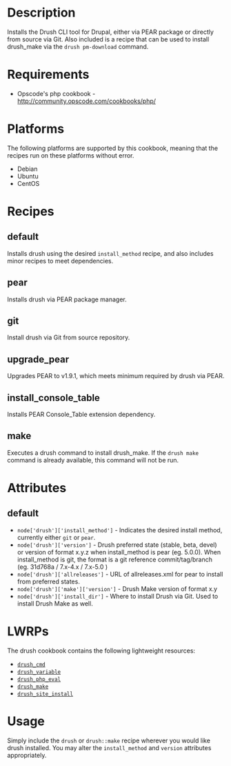# Description

Installs the Drush CLI tool for Drupal, either via PEAR package or directly from source via Git.
Also included is a recipe that can be used to install drush_make via the `drush pm-download` command.

# Requirements

* Opscode's php cookbook - http://community.opscode.com/cookbooks/php/

# Platforms

The following platforms are supported by this cookbook, meaning that the
recipes run on these platforms without error.

* Debian
* Ubuntu
* CentOS

# Recipes

## default

Installs drush using the desired `install_method` recipe, and
also includes minor recipes to meet dependencies.

## pear

Installs drush via PEAR package manager.

## git

Install drush via Git from source repository.

## upgrade_pear

Upgrades PEAR to v1.9.1, which meets minimum required by drush via PEAR.

## install_console_table

Installs PEAR Console_Table extension dependency.

## make

Executes a drush command to install drush_make.  If the `drush make` command
is already available, this command will not be run.

# Attributes

## default

* `node['drush']['install_method']` - Indicates the desired install method, currently either `git` or `pear`.
* `node['drush']['version']` - Drush preferred state (stable, beta, devel) or version of format x.y.z when install_method is pear (eg. 5.0.0).
When install_method is git, the format is a git reference commit/tag/branch (eg. 31d768a / 7.x-4.x / 7.x-5.0 )
* `node['drush']['allreleases']` - URL of allreleases.xml for pear to install from preferred states.
* `node['drush']['make']['version']` - Drush Make version of format x.y
* `node['drush']['install_dir']` - Where to install Drush via Git. Used to install Drush Make as well.

# LWRPs

The drush cookbook contains the following lightweight resources:

* [`drush_cmd`](https://github.com/benclark/chef-drush/wiki/drush-Lightweight-Resources#drush_cmd)
* [`drush_variable`](https://github.com/benclark/chef-drush/wiki/drush-Lightweight-Resources#drush_variable)
* [`drush_php_eval`](https://github.com/benclark/chef-drush/wiki/drush-Lightweight-Resources#drush_php_eval)
* [`drush_make`](https://github.com/benclark/chef-drush/wiki/drush-Lightweight-Resources#drush_make)
* [`drush_site_install`](https://github.com/benclark/chef-drush/wiki/drush-Lightweight-Resources#drush_site_install)

# Usage

Simply include the `drush` or `drush::make` recipe wherever you would
like drush installed. You may alter the `install_method` and `version`
attributes appropriately.
